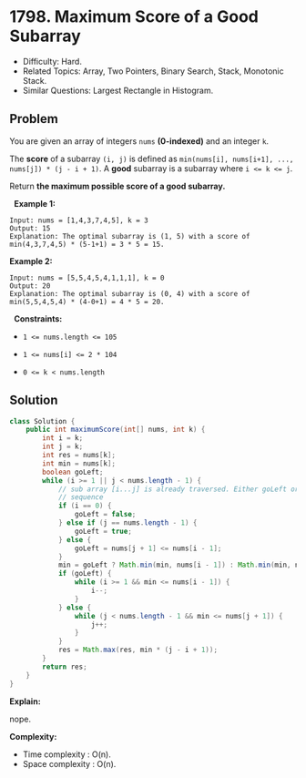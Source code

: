 # 1798. Maximum Score of a Good Subarray

- Difficulty: Hard.
- Related Topics: Array, Two Pointers, Binary Search, Stack, Monotonic Stack.
- Similar Questions: Largest Rectangle in Histogram.

## Problem

You are given an array of integers ```nums``` **(0-indexed)** and an integer ```k```.

The **score** of a subarray ```(i, j)``` is defined as ```min(nums[i], nums[i+1], ..., nums[j]) * (j - i + 1)```. A **good** subarray is a subarray where ```i <= k <= j```.

Return **the maximum possible **score** of a **good** subarray.**

 
**Example 1:**

```
Input: nums = [1,4,3,7,4,5], k = 3
Output: 15
Explanation: The optimal subarray is (1, 5) with a score of min(4,3,7,4,5) * (5-1+1) = 3 * 5 = 15. 
```

**Example 2:**

```
Input: nums = [5,5,4,5,4,1,1,1], k = 0
Output: 20
Explanation: The optimal subarray is (0, 4) with a score of min(5,5,4,5,4) * (4-0+1) = 4 * 5 = 20.
```

 
**Constraints:**


	
- ```1 <= nums.length <= 105```
	
- ```1 <= nums[i] <= 2 * 104```
	
- ```0 <= k < nums.length```



## Solution

```java
class Solution {
    public int maximumScore(int[] nums, int k) {
        int i = k;
        int j = k;
        int res = nums[k];
        int min = nums[k];
        boolean goLeft;
        while (i >= 1 || j < nums.length - 1) {
            // sub array [i...j] is already traversed. Either goLeft or goRight to increase the
            // sequence
            if (i == 0) {
                goLeft = false;
            } else if (j == nums.length - 1) {
                goLeft = true;
            } else {
                goLeft = nums[j + 1] <= nums[i - 1];
            }
            min = goLeft ? Math.min(min, nums[i - 1]) : Math.min(min, nums[j + 1]);
            if (goLeft) {
                while (i >= 1 && min <= nums[i - 1]) {
                    i--;
                }
            } else {
                while (j < nums.length - 1 && min <= nums[j + 1]) {
                    j++;
                }
            }
            res = Math.max(res, min * (j - i + 1));
        }
        return res;
    }
}
```

**Explain:**

nope.

**Complexity:**

* Time complexity : O(n).
* Space complexity : O(n).
